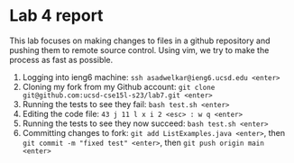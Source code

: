 # Lab 4 report

This lab focuses on making changes to files in a github repository and pushing them to remote source control. Using vim, we try to make the process as fast as possible. 

1. Logging into ieng6 machine: `ssh asadwelkar@ieng6.ucsd.edu <enter>`
2. Cloning my fork from my Github account: `git clone git@github.com:ucsd-cse15l-s23/lab7.git <enter>`
3. Running the tests to see they fail: `bash test.sh <enter>`
4. Editing the code file: `43 j 11 l x i 2 <esc> : w q <enter>`
5. Running the tests to see they now succeed: `bash test.sh <enter>`
6. Committing changes to fork: `git add ListExamples.java <enter>`, then `git commit -m "fixed test" <enter>`, then `git push origin main <enter>`
